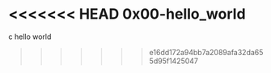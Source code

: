 <<<<<<< HEAD
0x00-hello_world
=======
c hello world
>>>>>>> e16dd172a94bb7a2089afa32da655d95f1425047
